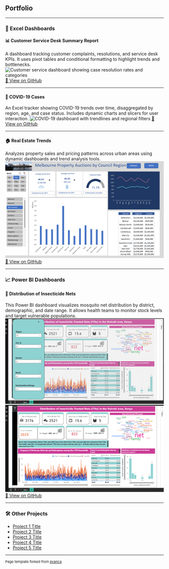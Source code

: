 ## Portfolio

---

### 🧾 Excel Dashboards

#### 📊 Customer Service Desk Summary Report  
A dashboard tracking customer complaints, resolutions, and service desk KPIs. It uses pivot tables and conditional formatting to highlight trends and bottlenecks.
<img class="portfolio-img" 
     src="customer_service.png?raw=true" 
     srcset="customer_service.png?raw=true 1x, customer_service@2x.png?raw=true 2x" 
     loading="lazy" 
     alt="Customer service dashboard showing case resolution rates and categories"/>
<a href="https://github.com/korwa/Customer-Service-Desk-Summary-Report">📁 View on GitHub</a> 

---

#### 🦠 COVID-19 Cases  
An Excel tracker showing COVID-19 trends over time, disaggregated by region, age, and case status. Includes dynamic charts and slicers for user interaction.
<img class="portfolio-img" 
     src="COVID_19.png?raw=true" 
     srcset="COVID_19.png?raw=true 1x, COVID_19@2x.png?raw=true 2x" 
     loading="lazy" 
     alt="COVID-19 dashboard with trendlines and regional filters"/>
<a href="https://github.com/korwa/COVID-19-Cases">📁 View on GitHub</a>  

---

#### 🏠 Real Estate Trends  
Analyzes property sales and pricing patterns across urban areas using dynamic dashboards and trend analysis tools.
<img class="portfolio-img" 
     src="Screenshot 2024-03-19 220256.png?raw=true" 
     srcset="Screenshot 2024-03-19 220256.png?raw=true 1x, Screenshot@2x.png?raw=true 2x" 
     loading="lazy" 
     alt="Real estate pricing trends dashboard"/>
<a href="https://github.com/korwa/Real-Estate-Trends.xlsm">📁 View on GitHub</a> 

---

### 📈 Power BI Dashboards

#### 🦟 Distribution of Insecticide Nets  
This Power BI dashboard visualizes mosquito net distribution by district, demographic, and date range. It allows health teams to monitor stock levels and target vulnerable populations.
<img class="portfolio-img" 
     src="Screenshot nets.png?raw=true" 
     srcset="Screenshot nets.png?raw=true 1x, Screenshot nets@2x.png?raw=true 2x" 
     loading="lazy" 
     alt="Power BI dashboard of insecticide net coverage"/>
<img class="portfolio-img" 
     src="net 2.png?raw=true" 
     srcset="net 2.png?raw=true 1x, net 2@2x.png?raw=true 2x" 
     loading="lazy" 
     alt="Map view showing net distribution by region"/>
<a href="https://github.com/korwa/Distribution-of-Insecticide-Nets.xlsm">📁 View on GitHub</a> 

---

### 🛠️ Other Projects

- [Project 1 Title](http://example.com/)
- [Project 2 Title](http://example.com/)
- [Project 3 Title](http://example.com/)
- [Project 4 Title](http://example.com/)
- [Project 5 Title](http://example.com/)

---

<p style="font-size:11px">Page template forked from <a href="https://github.com/evanca/quick-portfolio">evanca</a></p>
